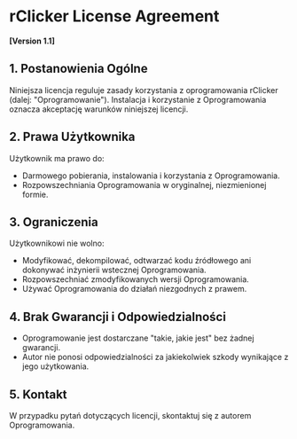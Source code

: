 # rClicker License Agreement
**[Version 1.1]**

## 1. Postanowienia Ogólne

Niniejsza licencja reguluje zasady korzystania z oprogramowania rClicker (dalej: "Oprogramowanie"). Instalacja i korzystanie z Oprogramowania oznacza akceptację warunków niniejszej licencji.

## 2. Prawa Użytkownika

Użytkownik ma prawo do:
- Darmowego pobierania, instalowania i korzystania z Oprogramowania.
- Rozpowszechniania Oprogramowania w oryginalnej, niezmienionej formie.

## 3. Ograniczenia

Użytkownikowi nie wolno:
- Modyfikować, dekompilować, odtwarzać kodu źródłowego ani dokonywać inżynierii wstecznej Oprogramowania.
- Rozpowszechniać zmodyfikowanych wersji Oprogramowania.
- Używać Oprogramowania do działań niezgodnych z prawem.

## 4. Brak Gwarancji i Odpowiedzialności

- Oprogramowanie jest dostarczane "takie, jakie jest" bez żadnej gwarancji.
- Autor nie ponosi odpowiedzialności za jakiekolwiek szkody wynikające z jego użytkowania.

## 5. Kontakt

W przypadku pytań dotyczących licencji, skontaktuj się z autorem Oprogramowania.
